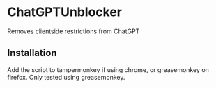 # ChatGPTUnblocker
Removes clientside restrictions from ChatGPT

## Installation
Add the script to tampermonkey if using chrome, or greasemonkey on firefox. Only tested using greasemonkey.

